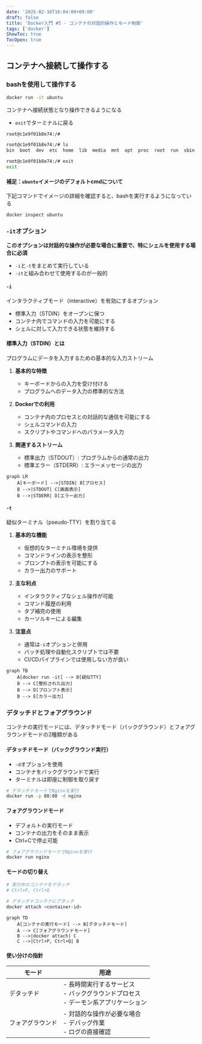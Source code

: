 ```yaml
---
date: '2025-02-16T16:04:00+09:00'
draft: false
title: 'Docker入門 #5 - コンテナの対話的操作とモード制御'
tags: ['docker']
ShowToc: true
TocOpen: true
---
```


## コンテナへ接続して操作する

### bashを使用して操作する

```sh
docker run -it ubuntu
```

コンテナへ接続状態となり操作できるようになる
- `exit`でターミナルに戻る
```sh
root@c1e9f01b8e74:/#

root@c1e9f01b8e74:/# ls
bin  boot  dev  etc  home  lib  media  mnt  opt  proc  root  run  sbin  srv  sys  tmp  usr  var

root@c1e9f01b8e74:/# exit
exit

```

#### 補足：`ubuntu`イメージのデフォルトcmdについて

下記コマンドでイメージの詳細を確認すると、bashを実行するようになっている
```
docker inspect ubuntu
```

### `-it`オプション

**このオプションは対話的な操作が必要な場合に重要で、特にシェルを使用する場合に必須**

- `-i`と`-t`をまとめて実行している
- `-it`と組み合わせて使用するのが一般的

#### `-i`

インタラクティブモード（interactive）を有効にするオプション
- 標準入力（STDIN）をオープンに保つ
- コンテナ内でコマンドの入力を可能にする
- シェルに対して入力できる状態を維持する

#### 標準入力（STDIN）とは

プログラムにデータを入力するための基本的な入力ストリーム

1. **基本的な特徴**
   - キーボードからの入力を受け付ける
   - プログラムへのデータ入力の標準的な方法

2. **Dockerでの利用**
   - コンテナ内のプロセスとの対話的な通信を可能にする
   - シェルコマンドの入力
   - スクリプトやコマンドへのパラメータ入力

3. **関連するストリーム**
   - 標準出力（STDOUT）: プログラムからの通常の出力
   - 標準エラー（STDERR）: エラーメッセージの出力

```mermaid
graph LR
    A[キーボード] -->|STDIN| B[プロセス]
    B -->|STDOUT| C[画面表示]
    B -->|STDERR| D[エラー出力]
```

#### `-t`

疑似ターミナル（pseudo-TTY）を割り当てる

1. **基本的な機能**
   - 仮想的なターミナル環境を提供
   - コマンドラインの表示を整形
   - プロンプトの表示を可能にする
   - カラー出力のサポート

2. **主な利点**
   - インタラクティブなシェル操作が可能
   - コマンド履歴の利用
   - タブ補完の使用
   - カーソルキーによる編集

3. **注意点**
   - 通常は`-i`オプションと併用
   - バッチ処理や自動化スクリプトでは不要
   - CI/CDパイプラインでは使用しない方が良い

```mermaid
graph TB
    A[docker run -it] --> B[疑似TTY]
    B --> C[整形された出力]
    B --> D[プロンプト表示]
    B --> E[カラー出力]
```

### デタッチドとフォアグラウンド

コンテナの実行モードには、デタッチドモード（バックグラウンド）とフォアグラウンドモードの2種類がある

#### デタッチドモード（バックグラウンド実行）

- `-d`オプションを使用
- コンテナをバックグラウンドで実行
- ターミナルは即座に制御を取り戻す

```sh
# デタッチドモードでNginxを実行
docker run -p 80:80 -d nginx
```

#### フォアグラウンドモード

- デフォルトの実行モード
- コンテナの出力をそのまま表示
- Ctrl+Cで停止可能

```sh
# フォアグラウンドモードでNginxを実行
docker run nginx
```

#### モードの切り替え

```sh
# 実行中のコンテナをデタッチ
# Ctrl+P, Ctrl+Q

# デタッチドコンテナにアタッチ
docker attach <container-id>
```

```mermaid
graph TD
    A[コンテナの実行モード] --> B[デタッチドモード]
    A --> C[フォアグラウンドモード]
    B -->|docker attach| C
    C -->|Ctrl+P, Ctrl+Q| B
```

#### 使い分けの指針

| モード | 用途 |
|--------|------|
| デタッチド | - 長時間実行するサービス<br>- バックグラウンドプロセス<br>- デーモン系アプリケーション |
| フォアグラウンド | - 対話的な操作が必要な場合<br>- デバッグ作業<br>- ログの直接確認 |
